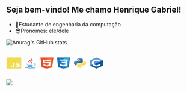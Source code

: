 ## Seja bem-vindo! Me chamo Henrique Gabriel!
- 🤠Estudante de engenharia da computação
- 😎Pronomes: ele/dele



![Anurag's GitHub stats](https://github-readme-stats.vercel.app/api?username=henrigab&show_icons=true&theme=dracula)

<div style="display: inline_block"><br>
  <img align="center" alt="H-Js" height="30" width="40" src="https://raw.githubusercontent.com/devicons/devicon/master/icons/javascript/javascript-plain.svg">
  <img align="center" alt="H-java" height="30" width="40" src="https://raw.githubusercontent.com/devicons/devicon/master/icons/java/java-original.svg">
  <img align="center" alt="H-HTML" height="30" width="40" src="https://raw.githubusercontent.com/devicons/devicon/master/icons/html5/html5-original.svg">
  <img align="center" alt="H-CSS" height="30" width="40" src="https://raw.githubusercontent.com/devicons/devicon/master/icons/css3/css3-original.svg">
  <img align="center" alt="H-Python" height="30" width="40" src="https://raw.githubusercontent.com/devicons/devicon/master/icons/python/python-original.svg">
  <img align="center" alt="H-C" height="30" width="40" src="https://raw.githubusercontent.com/devicons/devicon/master/icons/c/c-original.svg">
</div>


##
<div> 
  <a href="[https://www.linkedin.com/in/rafaella-ballerini-45875016a](https://www.linkedin.com/in/henrique-gabriel-a31484179/)" target="_blank"><img src="https://img.shields.io/badge/-LinkedIn-%230077B5?style=for-the-badge&logo=linkedin&logoColor=white" target="_blank"></a> 
  
</div>
